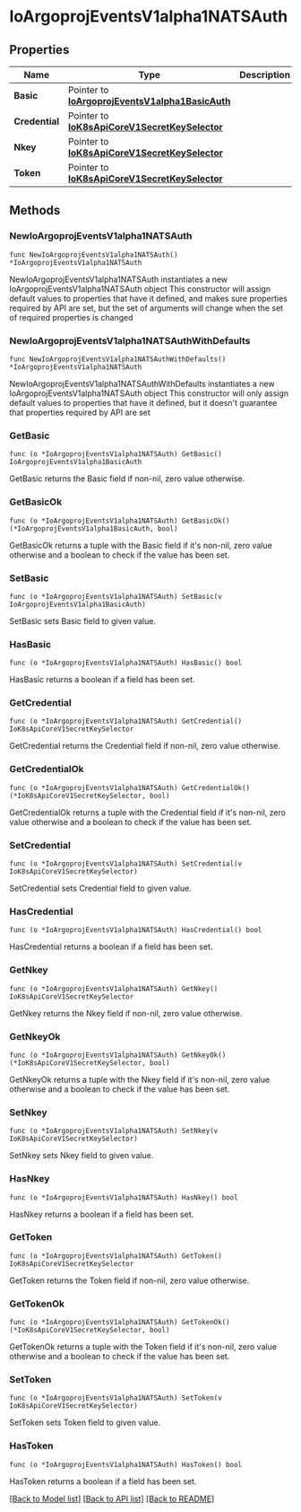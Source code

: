 # IoArgoprojEventsV1alpha1NATSAuth

## Properties

Name | Type | Description | Notes
------------ | ------------- | ------------- | -------------
**Basic** | Pointer to [**IoArgoprojEventsV1alpha1BasicAuth**](IoArgoprojEventsV1alpha1BasicAuth.md) |  | [optional] 
**Credential** | Pointer to [**IoK8sApiCoreV1SecretKeySelector**](IoK8sApiCoreV1SecretKeySelector.md) |  | [optional] 
**Nkey** | Pointer to [**IoK8sApiCoreV1SecretKeySelector**](IoK8sApiCoreV1SecretKeySelector.md) |  | [optional] 
**Token** | Pointer to [**IoK8sApiCoreV1SecretKeySelector**](IoK8sApiCoreV1SecretKeySelector.md) |  | [optional] 

## Methods

### NewIoArgoprojEventsV1alpha1NATSAuth

`func NewIoArgoprojEventsV1alpha1NATSAuth() *IoArgoprojEventsV1alpha1NATSAuth`

NewIoArgoprojEventsV1alpha1NATSAuth instantiates a new IoArgoprojEventsV1alpha1NATSAuth object
This constructor will assign default values to properties that have it defined,
and makes sure properties required by API are set, but the set of arguments
will change when the set of required properties is changed

### NewIoArgoprojEventsV1alpha1NATSAuthWithDefaults

`func NewIoArgoprojEventsV1alpha1NATSAuthWithDefaults() *IoArgoprojEventsV1alpha1NATSAuth`

NewIoArgoprojEventsV1alpha1NATSAuthWithDefaults instantiates a new IoArgoprojEventsV1alpha1NATSAuth object
This constructor will only assign default values to properties that have it defined,
but it doesn't guarantee that properties required by API are set

### GetBasic

`func (o *IoArgoprojEventsV1alpha1NATSAuth) GetBasic() IoArgoprojEventsV1alpha1BasicAuth`

GetBasic returns the Basic field if non-nil, zero value otherwise.

### GetBasicOk

`func (o *IoArgoprojEventsV1alpha1NATSAuth) GetBasicOk() (*IoArgoprojEventsV1alpha1BasicAuth, bool)`

GetBasicOk returns a tuple with the Basic field if it's non-nil, zero value otherwise
and a boolean to check if the value has been set.

### SetBasic

`func (o *IoArgoprojEventsV1alpha1NATSAuth) SetBasic(v IoArgoprojEventsV1alpha1BasicAuth)`

SetBasic sets Basic field to given value.

### HasBasic

`func (o *IoArgoprojEventsV1alpha1NATSAuth) HasBasic() bool`

HasBasic returns a boolean if a field has been set.

### GetCredential

`func (o *IoArgoprojEventsV1alpha1NATSAuth) GetCredential() IoK8sApiCoreV1SecretKeySelector`

GetCredential returns the Credential field if non-nil, zero value otherwise.

### GetCredentialOk

`func (o *IoArgoprojEventsV1alpha1NATSAuth) GetCredentialOk() (*IoK8sApiCoreV1SecretKeySelector, bool)`

GetCredentialOk returns a tuple with the Credential field if it's non-nil, zero value otherwise
and a boolean to check if the value has been set.

### SetCredential

`func (o *IoArgoprojEventsV1alpha1NATSAuth) SetCredential(v IoK8sApiCoreV1SecretKeySelector)`

SetCredential sets Credential field to given value.

### HasCredential

`func (o *IoArgoprojEventsV1alpha1NATSAuth) HasCredential() bool`

HasCredential returns a boolean if a field has been set.

### GetNkey

`func (o *IoArgoprojEventsV1alpha1NATSAuth) GetNkey() IoK8sApiCoreV1SecretKeySelector`

GetNkey returns the Nkey field if non-nil, zero value otherwise.

### GetNkeyOk

`func (o *IoArgoprojEventsV1alpha1NATSAuth) GetNkeyOk() (*IoK8sApiCoreV1SecretKeySelector, bool)`

GetNkeyOk returns a tuple with the Nkey field if it's non-nil, zero value otherwise
and a boolean to check if the value has been set.

### SetNkey

`func (o *IoArgoprojEventsV1alpha1NATSAuth) SetNkey(v IoK8sApiCoreV1SecretKeySelector)`

SetNkey sets Nkey field to given value.

### HasNkey

`func (o *IoArgoprojEventsV1alpha1NATSAuth) HasNkey() bool`

HasNkey returns a boolean if a field has been set.

### GetToken

`func (o *IoArgoprojEventsV1alpha1NATSAuth) GetToken() IoK8sApiCoreV1SecretKeySelector`

GetToken returns the Token field if non-nil, zero value otherwise.

### GetTokenOk

`func (o *IoArgoprojEventsV1alpha1NATSAuth) GetTokenOk() (*IoK8sApiCoreV1SecretKeySelector, bool)`

GetTokenOk returns a tuple with the Token field if it's non-nil, zero value otherwise
and a boolean to check if the value has been set.

### SetToken

`func (o *IoArgoprojEventsV1alpha1NATSAuth) SetToken(v IoK8sApiCoreV1SecretKeySelector)`

SetToken sets Token field to given value.

### HasToken

`func (o *IoArgoprojEventsV1alpha1NATSAuth) HasToken() bool`

HasToken returns a boolean if a field has been set.


[[Back to Model list]](../README.md#documentation-for-models) [[Back to API list]](../README.md#documentation-for-api-endpoints) [[Back to README]](../README.md)


